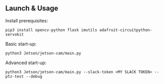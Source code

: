 ## Launch & Usage

Install prerequisites:

`pip3 install opencv-python flask imutils adafruit-circuitpython-servokit`


Basic start-up:

`python3 Jetson/jetson-cam/main.py`


Advanced start-up:

`python3 Jetson/jetson-cam/main.py --slack-token <MY SLACK TOKEN> --ptz-test --debug`

